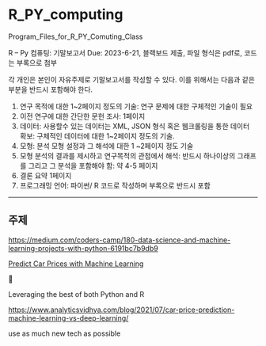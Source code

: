 # R_PY_computing

Program_Files_for_R_PY_Comuting_Class

R – Py 컴퓨팅: 기말보고서
Due: 2023-6-21, 블랙보드 제출, 파일 형식은 pdf로, 코드는 부록으로 첨부

각 개인은 본인이 자유주제로 기말보고서를 작성할 수 있다. 이를 위해서는 다음과 같은 부분을 반드시 포함해야 한다.

1. 연구 목적에 대한 1~2페이지 정도의 기술: 연구 문제에 대한 구체적인 기술이 필요
2. 이전 연구에 대한 간단한 문헌 조사: 1페이지
3. 데이터: 사용할수 있는 데이터는 XML, JSON 형식 혹은 웹크롤링을 통한 데이터 확보: 구체적인 데이터에 대한 1~2페이지 정도의 기술.
4. 모형: 분석 모형 설정과 그 해석에 대한 1 ~2페이지 정도 기술
5. 모형 분석의 결과를 제시하고 연구목적의 관점에서 해석: 반드시 하나이상의 그래프를 그리고 그 분석을 포함해야 함: 약 4-5 페이지
6. 결론 요약 1페이지
7. 프로그래밍 언어: 파이썬/ R 코드로 작성하며 부록으로 반드시 포함

---

## 주제

<https://medium.com/coders-camp/180-data-science-and-machine-learning-projects-with-python-6191bc7b9db9>

[Predict Car Prices with Machine Learning](https://thecleverprogrammer.com/2020/09/21/predict-car-prices-with-machine-learning/)

:sparkling_heart:

Leveraging the best of both Python and R

<https://www.analyticsvidhya.com/blog/2021/07/car-price-prediction-machine-learning-vs-deep-learning/>

use as much new tech as possible
